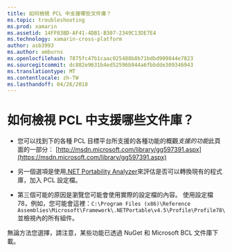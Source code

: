 ```yaml
---
title: 如何檢視 PCL 中支援哪些文件庫？
ms.topic: troubleshooting
ms.prod: xamarin
ms.assetid: 14FF03BD-AF41-4DB1-B307-2349C13DE7E4
ms.technology: xamarin-cross-platform
author: asb3993
ms.author: amburns
ms.openlocfilehash: 7875fc47b1caac025488b8b71bdbd909844e7823
ms.sourcegitcommit: dc882e9631b4ed52596b944a6fbbdde309346943
ms.translationtype: MT
ms.contentlocale: zh-TW
ms.lasthandoff: 04/26/2018
---
```

# <a name="how-can-i-view-what-libraries-are-supported-in-a-pcl"></a>如何檢視 PCL 中支援哪些文件庫？

- 您可以找到下的各種 PCL 目標平台所支援的各種功能的概觀*支援的功能*此頁面的一部分： [http://msdn.microsoft.com/library/gg597391.aspx](https://msdn.microsoft.com/library/gg597391.aspx)

- 另一個選項是使用[.NET Portability Analyzer](https://visualstudiogallery.msdn.microsoft.com/1177943e-cfb7-4822-a8a6-e56c7905292b)來評估是否可以轉換現有的程式庫，加入 PCL 設定檔。

- 第三個可能的原因是瀏覽您可能會使用實際的設定檔的內容。 使用設定檔 78，例如，您可能會這裡：`C:\Program Files (x86)\Reference Assemblies\Microsoft\Framework\.NETPortable\v4.5\Profile\Profile78\`並檢視內的所有組件。

無論方法您選擇，請注意，某些功能已透過 NuGet 和 Microsoft BCL 文件庫下載。
